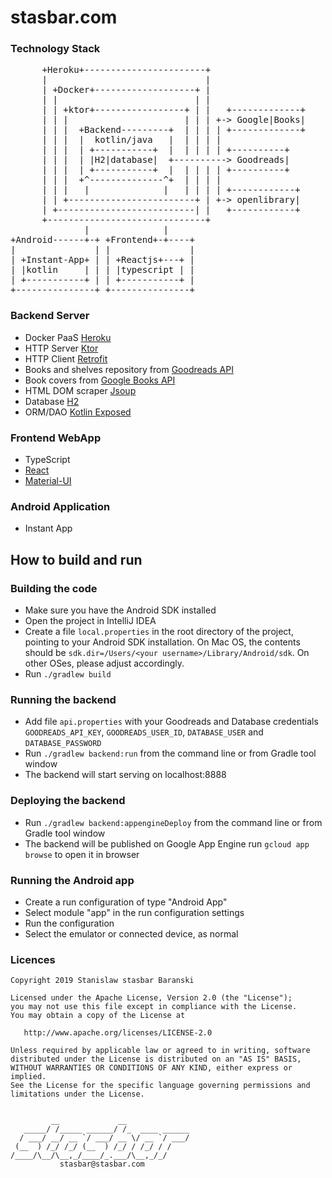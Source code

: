 # stasbar.com

### Technology Stack
<pre>
      +Heroku+-----------------------+
      |                              |
      | +Docker+-------------------+ |
      | |                          | |
      | | +ktor+-----------------+ | |   +-------------+
      | | |                      | | | +-> Google|Books|
      | | |  +Backend---------+  | | | | +-------------+
      | | |  |  kotlin/java   |  | | | |
      | | |  | +-----------+  |  | | | | +----------+
      | | |  | |H2|database|  +----------> Goodreads|
      | | |  | +-----------+  |  | | | | +----------+
      | | |  +^--------------^+  | | | |
      | | |   |              |   | | | | +------------+
      | | +------------------------+ | +-> openlibrary|
      | +--------------------------| |   +------------+
      +------------------------------+
              |              |
+Android------+-+ +Frontend+-+----+
|               | |               |
| +Instant-App+ | | +Reactjs+---+ |
| |kotlin     | | | |typescript | |
| +-----------+ | | +-----------+ |
+---------------+ +---------------+
</pre>


### Backend Server
- Docker PaaS [Heroku](heroku.com)
- HTTP Server [Ktor](https://github.com/ktorio/ktor)
- HTTP Client [Retrofit](https://github.com/square/retrofit)
- Books and shelves repository from [Goodreads API](https://www.goodreads.com/api)
- Book covers from [Google Books API](https://developers.google.com/books)
- HTML DOM scraper [Jsoup](https://github.com/jhy/jsoup)
- Database [H2](https://github.com/h2database/h2database)
- ORM/DAO [Kotlin Exposed](https://github.com/JetBrains/Exposed)


### Frontend WebApp
- TypeScript
- [React](https://github.com/facebook/react)
- [Material-UI](https://material-ui.com/)


### Android Application
- Instant App


## How to build and run

### Building the code

 * Make sure you have the Android SDK installed
 * Open the project in IntelliJ IDEA
 * Create a file `local.properties` in the root directory of the project, pointing to your Android SDK installation. On Mac OS, the contents should be `sdk.dir=/Users/<your username>/Library/Android/sdk`. On other OSes, please adjust accordingly.
 * Run `./gradlew build`

### Running the backend
 * Add file `api.properties` with your Goodreads and Database credentials `GOODREADS_API_KEY`, `GOODREADS_USER_ID`, `DATABASE_USER` and `DATABASE_PASSWORD`
 * Run `./gradlew backend:run` from the command line or from Gradle tool window
 * The backend will start serving on localhost:8888

### Deploying the backend

 * Run `./gradlew backend:appengineDeploy` from the command line or from Gradle tool window
 * The backend will be published on Google App Engine run `gcloud app browse` to open it in browser

### Running the Android app

 * Create a run configuration of type "Android App"
 * Select module "app" in the run configuration settings
 * Run the configuration
 * Select the emulator or connected device, as normal

### Licences
```
Copyright 2019 Stanislaw stasbar Baranski

Licensed under the Apache License, Version 2.0 (the "License");
you may not use this file except in compliance with the License.
You may obtain a copy of the License at

   http://www.apache.org/licenses/LICENSE-2.0

Unless required by applicable law or agreed to in writing, software
distributed under the License is distributed on an "AS IS" BASIS,
WITHOUT WARRANTIES OR CONDITIONS OF ANY KIND, either express or implied.
See the License for the specific language governing permissions and
limitations under the License.


         __             __
   _____/ /_____ ______/ /_  ____ ______
  / ___/ __/ __ `/ ___/ __ \/ __ `/ ___/
 (__  ) /_/ /_/ (__  ) /_/ / /_/ / /
/____/\__/\__,_/____/_.___/\__,_/_/
           stasbar@stasbar.com
```


